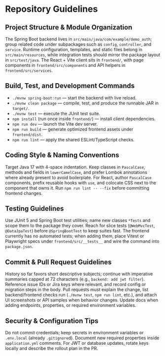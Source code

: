 # Repository Guidelines

## Project Structure & Module Organization
The Spring Boot backend lives in `src/main/java/com/example/demo_auth`; group related code under subpackages such as `config`, `controller`, and `service`. Runtime configuration, templates, and static files belong in `src/main/resources`, while integration tests should mirror the package layout in `src/test/java`. The React + Vite client sits in `frontend/`, with page components in `frontend/src/components` and API helpers in `frontend/src/services`.

## Build, Test, and Development Commands
- `./mvnw spring-boot:run` — start the backend with live reload.
- `./mvnw clean package` — compile, test, and produce the runnable JAR in `target/`.
- `./mvnw test` — execute the JUnit test suite.
- `npm install` (run once inside `frontend/`) — install client dependencies.
- `npm run dev` — launch the Vite dev server.
- `npm run build` — generate optimized frontend assets under `frontend/dist`.
- `npm run lint` — apply the shared ESLint/TypeScript checks.

## Coding Style & Naming Conventions
Target Java 17 with 4-space indentation. Keep classes in `PascalCase`, methods and fields in `lowerCamelCase`, and prefer Lombok annotations where already present to avoid boilerplate. For React, author `PascalCase` components, prefix reusable hooks with `use`, and colocate CSS next to the component that owns it. Run `npm run lint -- --fix` before committing frontend changes.

## Testing Guidelines
Use JUnit 5 and Spring Boot test utilities; name new classes `*Tests` and scope them to the package they cover. Reach for slice tests (`@WebMvcTest`, `@DataJpaTest`) before `@SpringBootTest` to keep suites fast. The frontend currently has no automated tests; when adding them, place Vitest or Playwright specs under `frontend/src/__tests__` and wire the command into `package.json`.

## Commit & Pull Request Guidelines
History so far favors short descriptive subjects; continue with imperative summaries capped at 72 characters (e.g., `backend: add jwt filter`). Reference issue IDs or Jira keys where relevant, and record config or migration steps in the body. Pull requests must explain the change, list backend/frontend checks run (`./mvnw test`, `npm run lint`, etc.), and attach UI screenshots or API samples when behavior changes. Update docs when adding endpoints, properties, or required environment variables.

## Security & Configuration Tips
Do not commit credentials; keep secrets in environment variables or `.env.local` (already `.gitignore`d). Document new required properties inside `application.yml` comments. For JWT or database updates, rotate keys locally and describe the rollout plan in the PR.
